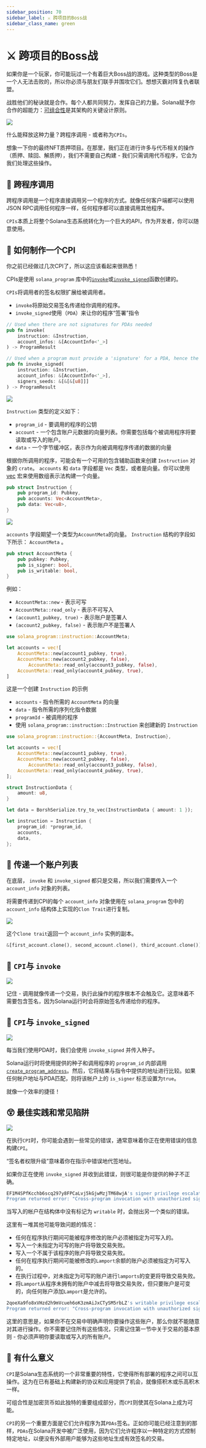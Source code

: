 ```yaml
---
sidebar_position: 70
sidebar_label: ⚔ 跨项目的Boss战
sidebar_class_name: green
---
```


# ⚔ 跨项目的Boss战

如果你是一个玩家，你可能玩过一个有着巨大Boss战的游戏。这种类型的Boss是一个人无法击败的，所以你必须与朋友们联手并围攻它们。想想灭霸对阵复仇者联盟。

战胜他们的秘诀就是合作。每个人都共同努力，发挥自己的力量。Solana赋予你合作的超能力：[可组合性](https://en.wikipedia.org/wiki/Composability?utm_source=buildspace.so&utm_medium=buildspace_project)是其架构的关键设计原则。

![](./img/giphy.gif)


什么能释放这种力量？跨程序调用 - 或者称为`CPIs`。

想象一下你的最终NFT质押项目。在那里，我们正在进行许多与代币相关的操作（质押、赎回、解质押），我们不需要自己构建 - 我们只需调用代币程序，它会为我们处理这些操作。

## 🔀 跨程序调用

跨程序调用是一个程序直接调用另一个程序的方式。就像任何客户端都可以使用JSON RPC调用任何程序一样，任何程序都可以直接调用其他程序。

`CPIs`本质上将整个Solana生态系统转化为一个巨大的API，作为开发者，你可以随意使用。

## 🤔 如何制作一个CPI

你之前已经做过几次CPI了，所以这应该看起来很熟悉！

CPIs是使用 `solana_program` 库中的[`invoke`](https://docs.rs/solana-program/1.10.19/solana_program/program/fn.invoke.html?utm_source=buildspace.so&utm_medium=buildspace_project)或[`invoke_signed`](https://docs.rs/solana-program/1.10.19/solana_program/program/fn.invoke_signed.html?utm_source=buildspace.so&utm_medium=buildspace_project)函数创建的。

`CPIs`将调用者的签名权限扩展给被调用者。

-  `invoke`将原始交易签名传递给你调用的程序。
- `invoke_signed`使用（`PDA`）来让你的程序“签署”指令

```rust
// Used when there are not signatures for PDAs needed
pub fn invoke(
    instruction: &Instruction,
    account_infos: &[AccountInfo<'_>]
) -> ProgramResult

// Used when a program must provide a 'signature' for a PDA, hence the signer_seeds parameter
pub fn invoke_signed(
    instruction: &Instruction,
    account_infos: &[AccountInfo<'_>],
    signers_seeds: &[&[&[u8]]]
) -> ProgramResult
```

![](./img/invoke-.png)

`Instruction` 类型的定义如下：

- `program_id` - 要调用的程序的公钥
- `account` - 一个包含账户元数据的向量列表。你需要包括每个被调用程序将要读取或写入的账户。
- `data` - 一个字节缓冲区，表示作为向被调用程序传递的数据的向量

根据你所调用的程序，可能会有一个可用的包含辅助函数来创建 `Instruction` 对象的 `crate`。 `accounts` 和 `data` 字段都是 `Vec` 类型，或者是向量。你可以使用 [vec](https://doc.rust-lang.org/std/macro.vec.html?utm_source=buildspace.so&utm_medium=buildspace_project#) 宏来使用数组表示法构建一个向量。

```rust
pub struct Instruction {
    pub program_id: Pubkey,
    pub accounts: Vec<AccountMeta>,
    pub data: Vec<u8>,
}
```

![](./img/instruction.png)

`accounts` 字段期望一个类型为`AccountMeta`的向量。 `Instruction` 结构的字段如下所示： `AccountMeta` 。

```rust
pub struct AccountMeta {
    pub pubkey: Pubkey,
    pub is_signer: bool,
    pub is_writable: bool,
}
```

例如：

- `AccountMeta::new` - 表示可写
- `AccountMeta::read_only` - 表示不可写入
- `(account1_pubkey, true)` - 表示账户是签署人
- `(account2_pubkey, false)` - 表示账户不是签署人

```rust
use solana_program::instruction::AccountMeta;

let accounts = vec![
    AccountMeta::new(account1_pubkey, true),
    AccountMeta::new(account2_pubkey, false),
		AccountMeta::read_only(account3_pubkey, false),
    AccountMeta::read_only(account4_pubkey, true),
]
```

这是一个创建 `Instruction` 的示例

- `accounts` - 指令所需的 `AccountMeta` 的向量
- `data` - 指令所需的序列化指令数据
- `programId` - 被调用的程序
- 使用 `solana_program::instruction::Instruction` 来创建新的 `Instruction`

```rust
use solana_program::instruction::{AccountMeta, Instruction},

let accounts = vec![
    AccountMeta::new(account1_pubkey, true),
    AccountMeta::new(account2_pubkey, false),
		AccountMeta::read_only(account3_pubkey, false),
    AccountMeta::read_only(account4_pubkey, true),
];

struct InstructionData {
    amount: u8,
}

let data = BorshSerialize.try_to_vec(InstructionData { amount: 1 });

let instruction = Instruction {
    program_id: *program_id,
    accounts,
    data,
};
```

## 📜 传递一个账户列表

在底层， `invoke` 和 `invoke_signed` 都只是交易，所以我们需要传入一个 `account_info` 对象的列表。

将需要传递到CPI的每个 `account_info` 对象使用在 `solana_program` 包中的 `account_info` 结构体上实现的`Clon Trait`进行复制。


![](./img/call-invoke.png)

这个`Clone trait`返回一个 `account_info` 实例的副本。

```rust
&[first_account.clone(), second_account.clone(), third_account.clone()]
```

## 🏒 `CPI`与 `invoke`


![](./img/cpi-with-invoke.png)

记住 - 调用就像传递一个交易，执行此操作的程序根本不会触及它。这意味着不需要包含签名，因为Solana运行时会将原始签名传递给你的程序。

## 🏑 `CPI`与 `invoke_signed`

![](./img/cpi-with-invoke-signed.png)

每当我们使用PDA时，我们会使用 `invoke_signed` 并传入种子。

Solana运行时将使用提供的种子和调用程序的 `program_id` 内部调用[`create_program_address`](https://docs.rs/solana-program/1.4.4/solana_program/pubkey/struct.Pubkey.html#method.create_program_address?utm_source=buildspace.so&utm_medium=buildspace_project)。然后，它将结果与指令中提供的地址进行比较。如果任何帐户地址与PDA匹配，则将该帐户上的 `is_signer` 标志设置为`true`。

就像一个效率的捷径！

## 😲 最佳实践和常见陷阱

![](./img/cpi-1.png)

在执行`CPI`时，你可能会遇到一些常见的错误，通常意味着你正在使用错误的信息构建`CPI`。

“签名者权限升级”意味着你在指示中错误地代签地址。

如果你正在使用 `invoke_signed` 并收到此错误，则很可能是你提供的种子不正确。

```bash
EF1M4SPfKcchb6scq297y8FPCaLvj5kGjwMzjTM68wjA's signer privilege escalated
Program returned error: "Cross-program invocation with unauthorized signer or writable account"
```


当写入的帐户在结构体中没有标记为 `writable` 时，会抛出另一个类似的错误。



这里有一堆其他可能导致问题的情况：

- 任何在程序执行期间可能被程序修改的账户必须被指定为可写入的。
- 写入一个未指定为可写的账户将导致交易失败。
- 写入一个不属于该程序的账户将导致交易失败。
- 任何在程序执行期间可能被修改的`Lamport`余额的账户必须被指定为可写入的。
- 在执行过程中，对未指定为可写的账户进行`lamports`的变更将导致交易失败。
- 将`Lamport`从程序未拥有的账户中减去将导致交易失败，但只要账户是可变的，向任何账户添加`Lamport`是允许的。

```bash
2qoeXa9fo8xVHzd2h9mVcueh6oK3zmAiJxCTySM5rbLZ's writable privilege escalated
Program returned error: "Cross-program invocation with unauthorized signer or writable account"
```

这里的意思是，如果你不在交易中明确声明你要操作这些账户，那么你就不能随意对其进行操作。你不需要记住所有这些情况，只需记住第一节中关于交易的基本原则 - 你必须声明你要读取或写入的所有账户。

## 🤔 有什么意义

`CPI`是Solana生态系统的一个非常重要的特性，它使得所有部署的程序之间可以互操作。这为在已有基础上构建新的协议和应用提供了机会，就像搭积木或乐高积木一样。

可组合性是加密货币如此独特的重要组成部分，而`CPI`则使其在Solana上成为可能。

`CPI`的另一个重要方面是它们允许程序为其`PDAs`签名。正如你可能已经注意到的那样，`PDAs`在Solana开发中被广泛使用，因为它们允许程序以一种特定的方式控制特定地址，以便没有外部用户能够为这些地址生成有效签名的交易。
